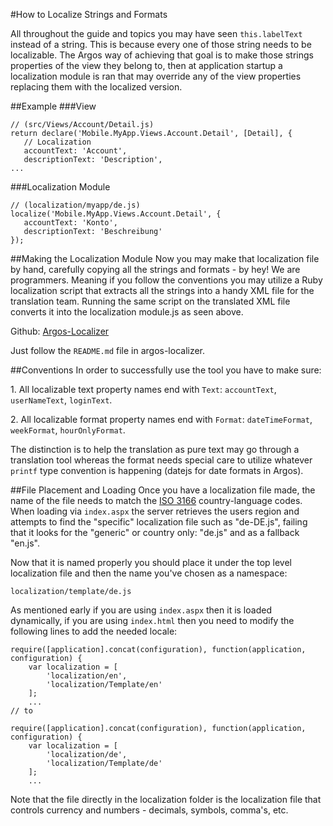 #How to Localize Strings and Formats

All throughout the guide and topics you may have seen `this.labelText` instead of a string. This is because every one of those string needs to be localizable. The Argos way of achieving that goal is to make those strings properties of the view they belong to, then at application startup a localization module is ran that may override any of the view properties replacing them with the localized version.

##Example
###View

    // (src/Views/Account/Detail.js)
    return declare('Mobile.MyApp.Views.Account.Detail', [Detail], {
       // Localization
       accountText: 'Account',
       descriptionText: 'Description',
    ...

###Localization Module

    // (localization/myapp/de.js)
    localize('Mobile.MyApp.Views.Account.Detail', {
       accountText: 'Konto',
       descriptionText: 'Beschreibung'
    });

##Making the Localization Module
Now you may make that localization file by hand, carefully copying all the strings and formats - by hey! We are programmers. Meaning if you follow the conventions you may utilize a Ruby localization script that extracts all the strings into a handy XML file for the translation team. Running the same script on the translated XML file converts it into the localization module.js as seen above.

Github: [Argos-Localizer](https://github.com/Saleslogix/argos-localizer)

Just follow the `README.md` file in argos-localizer.

##Conventions
In order to successfully use the tool you have to make sure:

1\. All localizable text property names end with `Text`: `accountText`, `userNameText`, `loginText`.

2\. All localizable format property names end with `Format`: `dateTimeFormat`, `weekFormat`, `hourOnlyFormat`. 

The distinction is to help the translation as pure text may go through a translation tool whereas the format needs special care to utilize whatever `printf` type convention is happening (datejs for date formats in Argos).

##File Placement and Loading
Once you have a localization file made, the name of the file needs to match the [ISO 3166](http://www.iso.org/iso/country_codes.htm) country-language codes. When loading via `index.aspx` the server retrieves the users region and attempts to find the "specific" localization file such as "de-DE.js", failing that it looks for the "generic" or country only: "de.js" and as a fallback "en.js".

Now that it is named properly you should place it under the top level localization file and then the name you've chosen as a namespace:

`localization/template/de.js`

As mentioned early if you are using `index.aspx` then it is loaded dynamically, if you are using `index.html` then you need to modify the following lines to add the needed locale:

    require([application].concat(configuration), function(application, configuration) {
        var localization = [
            'localization/en',
            'localization/Template/en'
        ];
        ...
    // to

    require([application].concat(configuration), function(application, configuration) {
        var localization = [
            'localization/de',
            'localization/Template/de'
        ];
        ...

Note that the file directly in the localization folder is the localization file that controls currency and numbers - decimals, symbols, comma's, etc.
